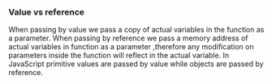 ### Value vs reference

When passing by value we pass a copy of actual variables in the function as a parameter.
When passing by reference we pass a memory address of actual variables in function as a parameter ,therefore any modification on parameters inside the function will reflect in the actual variable.
In JavaScript primitive values are passed by value while objects are passed by reference.
